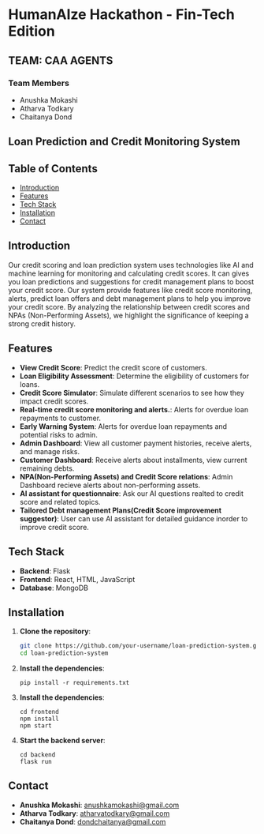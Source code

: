 # HumanAIze Hackathon - Fin-Tech Edition
## TEAM: CAA AGENTS

### Team Members
- Anushka Mokashi
- Atharva Todkary
- Chaitanya Dond

## Loan Prediction and Credit Monitoring System

## Table of Contents
- [Introduction](#introduction)
- [Features](#features)
- [Tech Stack](#tech-stack)
- [Installation](#installation)
- [Contact](#contact)

## Introduction
Our credit scoring and loan prediction system uses technologies like AI and machine learning for monitoring and calculating credit scores. It can gives you loan predictions and suggestions for credit management plans to boost your credit score.  Our system provide features like credit score monitoring, alerts, predict loan offers and debt management plans to help you improve your credit score. By analyzing the relationship between credit scores and NPAs (Non-Performing Assets), we highlight the significance of keeping a strong credit history.

## Features
- **View Credit Score**: Predict the credit score of customers.
- **Loan Eligibility Assessment**: Determine the eligibility of customers for loans.
- **Credit Score Simulator**: Simulate different scenarios to see how they impact credit scores.
- **Real-time credit score monitoring and alerts.**: Alerts for overdue loan repayments to customer.
- **Early Warning System**: Alerts for overdue loan repayments and potential risks to admin.
- **Admin Dashboard**: View all customer payment histories, receive alerts, and manage risks.
- **Customer Dashboard**: Receive alerts about installments, view current remaining debts.
- **NPA(Non-Performing Assets) and Credit Score relations**: Admin Dashboard recieve alerts about non-performing assets.
- **AI assistant for questionnaire**: Ask our AI questions realted to credit score and related topics.
- **Tailored Debt management Plans(Credit Score improvement suggestor)**: User can use AI assistant for detailed guidance inorder to improve credit score.


## Tech Stack
- **Backend**: Flask
- **Frontend**: React, HTML, JavaScript
- **Database**: MongoDB

## Installation
1. **Clone the repository**:
   ```bash
   git clone https://github.com/your-username/loan-prediction-system.git
   cd loan-prediction-system
2. **Install the dependencies**:
    ```
    pip install -r requirements.txt
3. **Install the dependencies**:
    ```
    cd frontend
    npm install
    npm start
4.  **Start the backend server**:
    ```
    cd backend
    flask run
## Contact
- **Anushka Mokashi**: anushkamokashi@gmail.com
- **Atharva Todkary**: atharvatodkary@gmail.com
- **Chaitanya Dond**: dondchaitanya@gmail.com
